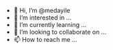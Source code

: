 - 👋 Hi, I’m @medayile
- 👀 I’m interested in ...
- 🌱 I’m currently learning ...
- 💞️ I’m looking to collaborate on ...
- 📫 How to reach me ...

<!---
medayile/medayile is a ✨ special ✨ repository because its `README.md` (this file) appears on your GitHub profile.
You can click the Preview link to take a look at your changes.
--->
